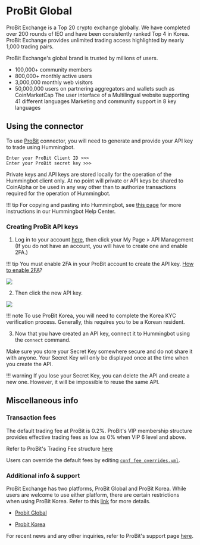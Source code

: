 # ProBit Global

ProBit Exchange is a Top 20 crypto exchange globally. We have completed over 200 rounds of IEO and have been consistently ranked Top 4 in Korea. ProBit Exchange provides unlimited trading access highlighted by nearly 1,000 trading pairs.

ProBit Exchange's global brand is trusted by millions of users.

- 100,000+ community members
- 800,000+ monthly active users
- 3,000,000 monthly web visitors
- 50,000,000 users on partnering aggregators and wallets such as CoinMarketCap
  The user interface of a Multilingual website supporting 41 different languages
  Marketing and community support in 8 key languages

## Using the connector

To use [ProBit](https://www.probit.com/) connector, you will need to generate and provide your API key to trade using Hummingbot.

```
Enter your ProBit Client ID >>>
Enter your ProBit secret key >>>
```

Private keys and API keys are stored locally for the operation of the Hummingbot client only. At no point will private or API keys be shared to CoinAlpha or be used in any way other than to authorize transactions required for the operation of Hummingbot.

!!! tip
    For copying and pasting into Hummingbot, see [this page](https://hummingbot.zendesk.com/hc/en-us/articles/900004871203-Copy-and-paste-your-API-keys) for more instructions in our Hummingbot Help Center.

### Creating ProBit API keys

1. Log in to your account [here](https://www.probit.com/login?locale=en-us&url=/exclusive), then click your My Page > API Management (If you do not have an account, you will have to create one and enable 2FA.)

!!! tip
    You must enable 2FA in your ProBit account to create the API key. [How to enable 2FA](https://support.probit.com/hc/en-us/articles/360018127111-How-to-Enable-OTP)?

![](/assets/img/probit.png)

2. Then click the new API key.

![](/assets/img/new-api.png)

!!! note
    To use ProBit Korea, you will need to complete the Korea KYC verification process. Generally, this requires you to be a Korean resident.

3. Now that you have created an API key, connect it to Hummingbot using the `connect` command.

Make sure you store your Secret Key somewhere secure and do not share it with anyone. Your Secret Key will only be displayed once at the time when you create the API.

!!! warning
    If you lose your Secret Key, you can delete the API and create a new one. However, it will be impossible to reuse the same API.

## Miscellaneous info

### Transaction fees

The default trading fee at ProBit is 0.2%. ProBit's VIP membership structure provides effective trading fees as low as 0% when VIP 6 level and above.

Refer to ProBit's Trading Fee structure [here](https://support.probit.com/hc/en-us/articles/360017844972-Trading-Fee-Structure-at-ProBit#:~:text=Trading%20Fees,gives%20enhanced%20bonuses%20as%20well.)

Users can override the default fees by editing [`conf_fee_overrides.yml`](/operation/override-fees/).

### Additional info & support

ProBit Exchange has two platforms, ProBit Global and ProBit Korea. While users are welcome to use either platform, there are certain restrictions when using ProBit Korea. Refer to this [link](https://support.probit.com/hc/en-us/articles/900000921023-What-is-the-Difference-Between-ProBit-Global-ProBit-Korea) for more details.

- [Probit Global](https://www.probit.com)

- [Probit Korea](https://www.probit.kr)

For recent news and any other inquiries, refer to ProBit's support page [here](https://support.probit.com/hc/en-us).
